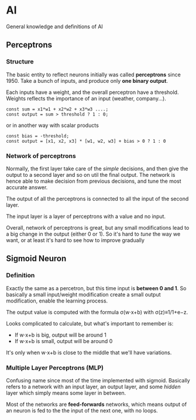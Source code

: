 # AI
General knowledge and definitions of AI 

## Perceptrons

### Structure

The basic entity to reflect neurons initially was called **perceptrons** since 1950. Take a bunch of inputs, and produce only **one binary output**.

Each inputs have a weight, and the overall perceptron have a threshold. Weights reflects the importance of an input (weather, company...).

```
const sum = x1*w1 + x2*w2 + x3*w3 ....;
const output = sum > threshold ? 1 : 0;
```

or in another way with scalar products

```
const bias = -threshold;
const output = [x1, x2, x3] * [w1, w2, w3] + bias > 0 ? 1 : 0
```

### Network of perceptrons

Normally, the first layer take care of the *simple* decisions, and then give the output to a second layer and so on util the final output. The network is hence able to make decision from previous decisions, and tune the most accurate answer.

The output of all the perceptrons is connected to all the input of the second layer.

The input layer is a layer of perceptrons with a value and no input.

Overall, network of perceptrons is great, but any small modifications lead to a big change in the output (either 0 or 1). So it's hard to *tune* the way we want, or at least it's hard to see how to improve gradually


## Sigmoid Neuron

### Definition

Exactly the same as a percetron, but this time input is **between 0 and 1**. So basically a small input/weight modification create a small output modification, enable the learning process.

The output value is computed with the formula σ(w⋅x+b) with σ(z)≡1/1+e−z.

Looks complicated to calculate, but what's important to remember is:
- If w⋅x+b is big, output will be around 1
- If w⋅x+b is small, output will be around 0

It's only when w⋅x+b is close to the middle that we'll have variations.

### Multiple Layer Perceptrons (MLP)

Confusing name since most of the time implemented with sigmoid. Basically refers to a network with an input layer, an output layer, and some *hidden* layer which simply means some layer in between.

Most of the networks are **feed-forwards** networks, which means output of an neuron is fed to the the input of the next one, with no loops.
